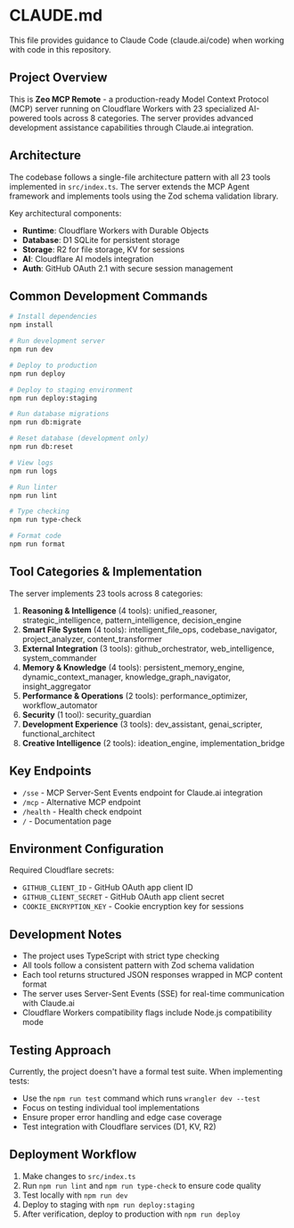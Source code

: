 # CLAUDE.md

This file provides guidance to Claude Code (claude.ai/code) when working with code in this repository.

## Project Overview

This is **Zeo MCP Remote** - a production-ready Model Context Protocol (MCP) server running on Cloudflare Workers with 23 specialized AI-powered tools across 8 categories. The server provides advanced development assistance capabilities through Claude.ai integration.

## Architecture

The codebase follows a single-file architecture pattern with all 23 tools implemented in `src/index.ts`. The server extends the MCP Agent framework and implements tools using the Zod schema validation library.

Key architectural components:
- **Runtime**: Cloudflare Workers with Durable Objects
- **Database**: D1 SQLite for persistent storage
- **Storage**: R2 for file storage, KV for sessions
- **AI**: Cloudflare AI models integration
- **Auth**: GitHub OAuth 2.1 with secure session management

## Common Development Commands

```bash
# Install dependencies
npm install

# Run development server
npm run dev

# Deploy to production
npm run deploy

# Deploy to staging environment
npm run deploy:staging

# Run database migrations
npm run db:migrate

# Reset database (development only)
npm run db:reset

# View logs
npm run logs

# Run linter
npm run lint

# Type checking
npm run type-check

# Format code
npm run format
```

## Tool Categories & Implementation

The server implements 23 tools across 8 categories:

1. **Reasoning & Intelligence** (4 tools): unified_reasoner, strategic_intelligence, pattern_intelligence, decision_engine
2. **Smart File System** (4 tools): intelligent_file_ops, codebase_navigator, project_analyzer, content_transformer
3. **External Integration** (3 tools): github_orchestrator, web_intelligence, system_commander
4. **Memory & Knowledge** (4 tools): persistent_memory_engine, dynamic_context_manager, knowledge_graph_navigator, insight_aggregator
5. **Performance & Operations** (2 tools): performance_optimizer, workflow_automator
6. **Security** (1 tool): security_guardian
7. **Development Experience** (3 tools): dev_assistant, genai_scripter, functional_architect
8. **Creative Intelligence** (2 tools): ideation_engine, implementation_bridge

## Key Endpoints

- `/sse` - MCP Server-Sent Events endpoint for Claude.ai integration
- `/mcp` - Alternative MCP endpoint
- `/health` - Health check endpoint
- `/` - Documentation page

## Environment Configuration

Required Cloudflare secrets:
- `GITHUB_CLIENT_ID` - GitHub OAuth app client ID
- `GITHUB_CLIENT_SECRET` - GitHub OAuth app client secret
- `COOKIE_ENCRYPTION_KEY` - Cookie encryption key for sessions

## Development Notes

- The project uses TypeScript with strict type checking
- All tools follow a consistent pattern with Zod schema validation
- Each tool returns structured JSON responses wrapped in MCP content format
- The server uses Server-Sent Events (SSE) for real-time communication with Claude.ai
- Cloudflare Workers compatibility flags include Node.js compatibility mode

## Testing Approach

Currently, the project doesn't have a formal test suite. When implementing tests:
- Use the `npm run test` command which runs `wrangler dev --test`
- Focus on testing individual tool implementations
- Ensure proper error handling and edge case coverage
- Test integration with Cloudflare services (D1, KV, R2)

## Deployment Workflow

1. Make changes to `src/index.ts`
2. Run `npm run lint` and `npm run type-check` to ensure code quality
3. Test locally with `npm run dev`
4. Deploy to staging with `npm run deploy:staging`
5. After verification, deploy to production with `npm run deploy`